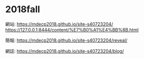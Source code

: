 # 2018fall

網站: https://mdecp2018.github.io/site-s40723204/
https://127.0.0.1:8444/content/%E7%B0%A1%E4%BB%8B.html

簡報: https://mdecp2018.github.io/site-s40723204/reveal/

網誌: https://mdecp2018.github.io/site-s40723204/blog/

